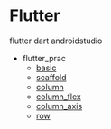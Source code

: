 # Flutter
flutter dart androidstudio

- flutter_prac
    - [basic](https://github.com/JeongmoRyu/Flutter/blob/main/flutter_prac/basic.md)
    - [scaffold](https://github.com/JeongmoRyu/Flutter/blob/main/flutter_prac/scaffold.md)
    - [column](https://github.com/JeongmoRyu/Flutter/blob/main/flutter_prac/column.md)
    - [column_flex](https://github.com/JeongmoRyu/Flutter/blob/main/flutter_prac/column_flex.md)
    - [column_axis](https://github.com/JeongmoRyu/Flutter/blob/main/flutter_prac/column_axis.md)
    - [row](https://github.com/JeongmoRyu/Flutter/blob/main/flutter_prac/row.md)
